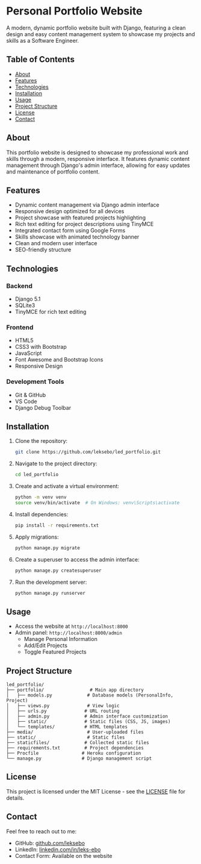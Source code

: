 # Personal Portfolio Website

A modern, dynamic portfolio website built with Django, featuring a clean design and easy content management system to showcase my projects and skills as a Software Engineer.

## Table of Contents

- [About](#about)
- [Features](#features)
- [Technologies](#technologies)
- [Installation](#installation)
- [Usage](#usage)
- [Project Structure](#project-structure)
- [License](#license)
- [Contact](#contact)

## About

This portfolio website is designed to showcase my professional work and skills through a modern, responsive interface. It features dynamic content management through Django's admin interface, allowing for easy updates and maintenance of portfolio content.

## Features

- Dynamic content management via Django admin interface
- Responsive design optimized for all devices
- Project showcase with featured projects highlighting
- Rich text editing for project descriptions using TinyMCE
- Integrated contact form using Google Forms
- Skills showcase with animated technology banner
- Clean and modern user interface
- SEO-friendly structure

## Technologies

### Backend

- Django 5.1
- SQLite3
- TinyMCE for rich text editing

### Frontend

- HTML5
- CSS3 with Bootstrap
- JavaScript
- Font Awesome and Bootstrap Icons
- Responsive Design

### Development Tools

- Git & GitHub
- VS Code
- Django Debug Toolbar

## Installation

1. Clone the repository:

   ```bash
   git clone https://github.com/leksebo/led_portfolio.git
   ```

2. Navigate to the project directory:

   ```bash
   cd led_portfolio
   ```

3. Create and activate a virtual environment:

   ```bash
   python -m venv venv
   source venv/bin/activate  # On Windows: venv\Scripts\activate
   ```

4. Install dependencies:

   ```bash
   pip install -r requirements.txt
   ```

5. Apply migrations:

   ```bash
   python manage.py migrate
   ```

6. Create a superuser to access the admin interface:

   ```bash
   python manage.py createsuperuser
   ```

7. Run the development server:
   ```bash
   python manage.py runserver
   ```

## Usage

- Access the website at `http://localhost:8000`
- Admin panel: `http://localhost:8000/admin`
  - Manage Personal Information
  - Add/Edit Projects
  - Toggle Featured Projects

## Project Structure

```
led_portfolio/
├── portfolio/                 # Main app directory
│   ├── models.py             # Database models (PersonalInfo, Project)
│   ├── views.py              # View logic
│   ├── urls.py              # URL routing
│   ├── admin.py             # Admin interface customization
│   ├── static/              # Static files (CSS, JS, images)
│   └── templates/           # HTML templates
├── media/                    # User-uploaded files
├── static/                   # Static files
├── staticfiles/             # Collected static files
├── requirements.txt         # Project dependencies
├── Procfile                # Heroku configuration
└── manage.py               # Django management script
```

## License

This project is licensed under the MIT License - see the [LICENSE](LICENSE) file for details.

## Contact

Feel free to reach out to me:

- GitHub: [github.com/leksebo](https://github.com/leksebo)
- LinkedIn: [linkedin.com/in/leks-ebo](https://linkedin.com/in/leks-ebo)
- Contact Form: Available on the website
